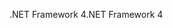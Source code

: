 <span data-ttu-id="4d0ec-101">.NET Framework 4</span><span class="sxs-lookup"><span data-stu-id="4d0ec-101">.NET Framework 4</span></span>